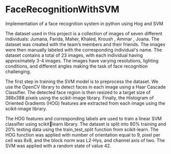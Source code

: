 # FaceRecognitionWithSVM
Implementation of a face recognition system in python using Hog and SVM

The dataset used in this project is a collection of images of seven different individuals: Jumana, 
Farida, Maher, Khaled, Kroush , Ammar , Joana. The dataset was created with the team’s 
members and their friends. The images were then manually labeled with the corresponding 
individual's name.
The dataset contains a total of 23 images, with each individual having approximately 3-4 images. 
The images have varying resolutions, lighting conditions, and different angles making the task of 
face recognition challenging.

The first step in training the SVM model is to preprocess the dataset. We use the OpenCV library 
to detect faces in each image using a Haar Cascade Classifier. The detected face region is then 
resized to a target size of 388x388 pixels using the scikit-image library. Finally, the Histogram of 
Oriented Gradients (HOG) features are extracted from each image using the scikit-image library.

The HOG features and corresponding labels are used to train a linear SVM classifier using scikitlearn library. The dataset is split into 80% training and 20% testing data using the 
train_test_split function from scikit-learn. The HOG function was applied with number of 
orientation equal to 9, pixel per cell was 8x8, and the block norm was L2-Hys, and channel axis 
of two. The SVM was applied with a random state of value 42.
